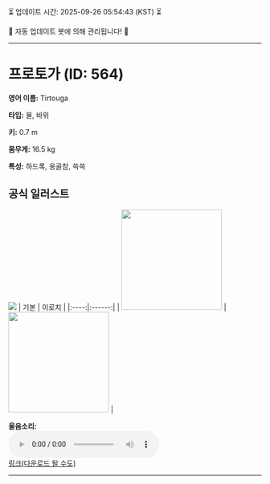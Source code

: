 
⏳ 업데이트 시간: 2025-09-26 05:54:43 (KST) ⏳

🤖 자동 업데이트 봇에 의해 관리됩니다! 🤖

---

# 프로토가 (ID: 564)
**영어 이름:** Tirtouga

**타입:** 물, 바위

**키:** 0.7 m

**몸무게:** 16.5 kg

**특성:** 하드록, 옹골참, 쓱쓱

## 공식 일러스트
![](https://raw.githubusercontent.com/PokeAPI/sprites/master/sprites/pokemon/other/official-artwork/564.png)
| 기본 | 이로치 |
|:----:|:------:|
| <img src="http://play.pokemonshowdown.com/sprites/ani/tirtouga.gif" width="200"> | <img src="http://play.pokemonshowdown.com/sprites/ani-shiny/tirtouga.gif" width="200"> |

**울음소리:**<br><audio controls src="https://raw.githubusercontent.com/PokeAPI/cries/main/cries/pokemon/latest/564.ogg"></audio><br> [링크(다운로드 될 수도)](https://raw.githubusercontent.com/PokeAPI/cries/main/cries/pokemon/latest/564.ogg)


---
